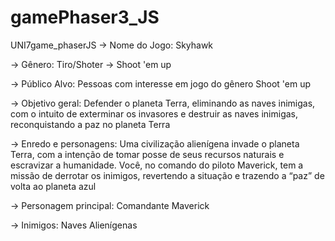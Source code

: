 # gamePhaser3_JS
UNI7game_phaserJS
-> Nome do Jogo: Skyhawk

-> Gênero: Tiro/Shoter -> Shoot 'em up

-> Público Alvo: Pessoas com interesse em jogo do gênero Shoot 'em up

-> Objetivo geral: Defender o planeta Terra, eliminando as naves inimigas, com o intuito de exterminar os invasores e destruir as naves inimigas, reconquistando a paz no planeta Terra

-> Enredo e personagens: Uma civilização alienígena invade o planeta Terra, com a intenção de tomar posse de seus recursos naturais e escravizar a humanidade. Você, no comando do piloto Maverick, tem a missão de derrotar os inimigos, revertendo a situação e trazendo a “paz” de volta ao planeta azul

-> Personagem principal: Comandante Maverick

-> Inimigos: Naves Alienígenas
